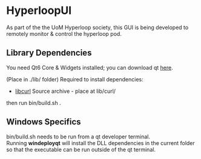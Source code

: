 # HyperloopUI

As part of the the UoM Hyperloop society, this GUI is being developed to remotely monitor & control the hyperloop pod.

## Library Dependencies
You need Qt6 Core & Widgets installed; you can download qt [here](https://www.qt.io/download).

(Place in ./lib/ folder)
Required to install dependencies:  
- [libcurl](https://curl.se/download.html) Source archive - place at lib/curl/

then run bin/build.sh .

## Windows Specifics
bin/build.sh needs to be run from a qt developer terminal.  
Running **windeployqt** will install the DLL dependencies in the current folder so that the executable can be run outside of the qt terminal.